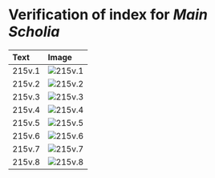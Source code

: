 # Verification of index for *Main Scholia*

| Text     | Image     |
| :------------- | :------------- |
| 215v.1 | ![215v.1](http://www.homermultitext.org/iipsrv?OBJ=IIP,1.0&FIF=/project/homer/pyramidal/VenA/VA215VN_0717.tif&RGN=0.2102,0.3127,0.2130,0.02794&WID=800&CVT=JPEG) |
| 215v.2 | ![215v.2](http://www.homermultitext.org/iipsrv?OBJ=IIP,1.0&FIF=/project/homer/pyramidal/VenA/VA215VN_0717.tif&RGN=0.2119,0.3385,0.2130,0.05201&WID=800&CVT=JPEG) |
| 215v.3 | ![215v.3](http://www.homermultitext.org/iipsrv?OBJ=IIP,1.0&FIF=/project/homer/pyramidal/VenA/VA215VN_0717.tif&RGN=0.2034,0.3845,0.2203,0.03928&WID=800&CVT=JPEG) |
| 215v.4 | ![215v.4](http://www.homermultitext.org/iipsrv?OBJ=IIP,1.0&FIF=/project/homer/pyramidal/VenA/VA215VN_0717.tif&RGN=0.2141,0.4172,0.2097,0.05159&WID=800&CVT=JPEG) |
| 215v.5 | ![215v.5](http://www.homermultitext.org/iipsrv?OBJ=IIP,1.0&FIF=/project/homer/pyramidal/VenA/VA215VN_0717.tif&RGN=0.2091,0.4615,0.2157,0.1116&WID=800&CVT=JPEG) |
| 215v.6 | ![215v.6](http://www.homermultitext.org/iipsrv?OBJ=IIP,1.0&FIF=/project/homer/pyramidal/VenA/VA215VN_0717.tif&RGN=0.2132,0.5643,0.2143,0.08949&WID=800&CVT=JPEG) |
| 215v.7 | ![215v.7](http://www.homermultitext.org/iipsrv?OBJ=IIP,1.0&FIF=/project/homer/pyramidal/VenA/VA215VN_0717.tif&RGN=0.2154,0.6393,0.2113,0.09474&WID=800&CVT=JPEG) |
| 215v.8 | ![215v.8](http://www.homermultitext.org/iipsrv?OBJ=IIP,1.0&FIF=/project/homer/pyramidal/VenA/VA215VN_0717.tif&RGN=0.2027,0.7248,0.6794,0.02282&WID=800&CVT=JPEG) |
